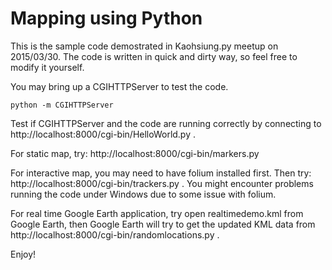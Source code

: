 # Mapping using Python

This is the sample code demostrated in Kaohsiung.py meetup on 2015/03/30.  The code is written in quick and dirty way, so feel free to modify it yourself.

You may bring up a CGIHTTPServer to test the code.

```
python -m CGIHTTPServer
```

Test if CGIHTTPServer and the code are running correctly by connecting to http://localhost:8000/cgi-bin/HelloWorld.py .

For static map, try: http://localhost:8000/cgi-bin/markers.py

For interactive map, you may need to have folium installed first. Then try: http://localhost:8000/cgi-bin/trackers.py .  You might encounter problems running the code under Windows due to some issue with folium.

For real time Google Earth application, try open realtimedemo.kml from Google Earth, then Google Earth will try to get the updated KML data from http://localhost:8000/cgi-bin/randomlocations.py .

Enjoy!